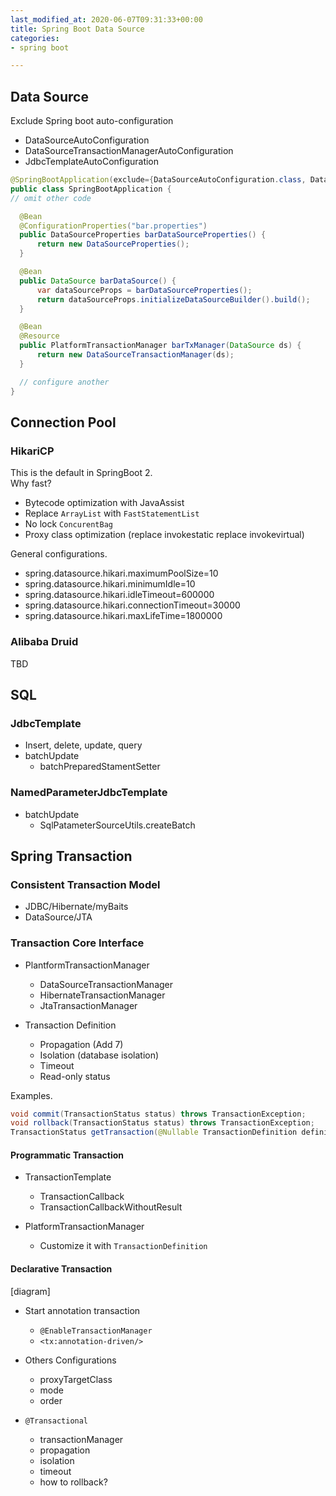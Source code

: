 ```yaml
---
last_modified_at: 2020-06-07T09:31:33+00:00
title: Spring Boot Data Source
categories:
- spring boot

---
```

## Data Source

Exclude Spring boot auto-configuration

* DataSourceAutoConfiguration
* DataSourceTransactionManagerAutoConfiguration
* JdbcTemplateAutoConfiguration

```java
@SpringBootApplication(exclude={DataSourceAutoConfiguration.class, DataSourceTransactionManagerAutoConfiguration.class, JdbcTemplateAutoConfiguration.class})
public class SpringBootApplication {
// omit other code

  @Bean
  @ConfigurationProperties("bar.properties")
  public DataSourceProperties barDataSourceProperties() {
      return new DataSourceProperties();
  }

  @Bean
  public DataSource barDataSource() {
      var dataSourceProps = barDataSourceProperties();
      return dataSourceProps.initializeDataSourceBuilder().build();
  }

  @Bean
  @Resource
  public PlatformTransactionManager barTxManager(DataSource ds) {
      return new DataSourceTransactionManager(ds);
  }

  // configure another
}
```

## Connection Pool
### HikariCP
This is the default in SpringBoot 2.  
Why fast?
* Bytecode optimization with JavaAssist
* Replace `ArrayList` with `FastStatementList`
* No lock `ConcurentBag`
* Proxy class optimization (replace invokestatic replace invokevirtual)

General configurations.
* spring.datasource.hikari.maximumPoolSize=10
* spring.datasource.hikari.minimumIdle=10
* spring.datasource.hikari.idleTimeout=600000
* spring.datasource.hikari.connectionTimeout=30000
* spring.datasource.hikari.maxLifeTime=1800000

### Alibaba Druid
TBD

## SQL
### JdbcTemplate
* Insert, delete, update, query
* batchUpdate
  * batchPreparedStamentSetter
  
### NamedParameterJdbcTemplate
* batchUpdate
  * SqlPatameterSourceUtils.createBatch
  
## Spring Transaction
### Consistent Transaction Model
* JDBC/Hibernate/myBaits
* DataSource/JTA

### Transaction Core Interface
* PlantformTransactionManager
  * DataSourceTransactionManager
  * HibernateTransactionManager
  * JtaTransactionManager
  
* Transaction Definition
  * Propagation (Add 7)
  * Isolation (database isolation)
  * Timeout
  * Read-only status

Examples.

```java
void commit(TransactionStatus status) throws TransactionException;
void rollback(TransactionStatus status) throws TransactionException;
TransactionStatus getTransaction(@Nullable TransactionDefinition definition) throws TransactionException;
```

#### Programmatic Transaction
* TransactionTemplate
  * TransactionCallback
  * TransactionCallbackWithoutResult
  
* PlatformTransactionManager
  * Customize it with `TransactionDefinition`
  
#### Declarative Transaction
[diagram]
* Start annotation transaction
  * `@EnableTransactionManager`
  * `<tx:annotation-driven/>`
  
* Others Configurations
  * proxyTargetClass
  * mode
  * order

* `@Transactional`
  * transactionManager
  * propagation
  * isolation
  * timeout
  * how to rollback?